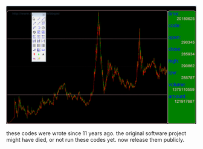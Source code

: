 ![img](https://github.com/bbqz007/stock-drawing-assistant-tool/blob/master/res/demo1.gif)


these codes were wrote since 11 years ago.
the original software project might have died, or not run these codes yet. 
now release them publicly.
